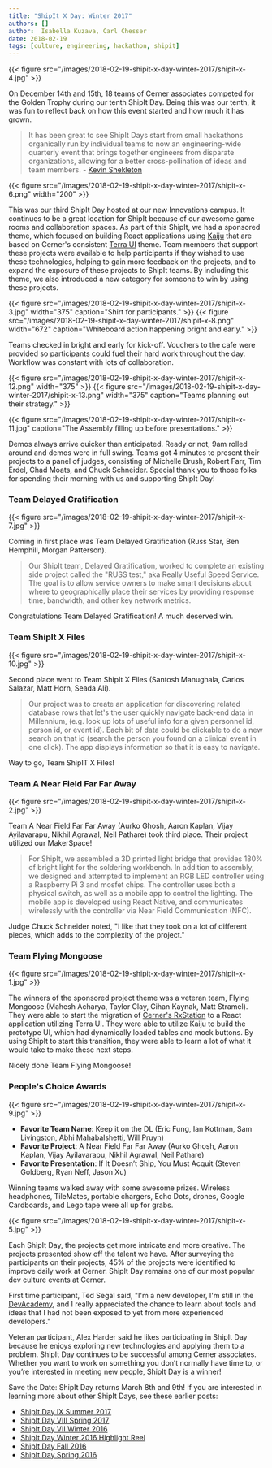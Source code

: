 ```yaml
---
title: "ShipIt X Day: Winter 2017"
authors: []
author:  Isabella Kuzava, Carl Chesser
date: 2018-02-19
tags: [culture, engineering, hackathon, shipit]
---
```


{{< figure src="/images/2018-02-19-shipit-x-day-winter-2017/shipit-x-4.jpg" >}}

On December 14th and 15th, 18 teams of Cerner associates competed for the Golden Trophy during our tenth ShipIt Day. Being this was our tenth, it was fun to reflect back on how this event started and how much it has grown.

> It has been great to see ShipIt Days start from small hackathons organically run by individual teams to now an engineering-wide quarterly event that brings together engineers from disparate organizations, allowing for a better cross-pollination of ideas and team members. - [Kevin Shekleton](https://twitter.com/kpshek)

<!-- TODO: This should be an arrange/media type too fit original styling -->
{{< figure src="/images/2018-02-19-shipit-x-day-winter-2017/shipit-x-6.png" width="200" >}}

This was our third ShipIt Day hosted at our new Innovations campus. It continues to be a great location for ShipIt because of our awesome game rooms and collaboration spaces. As part of this ShipIt, we had a sponsored theme, which focused on building React applications using [Kaiju](https://github.com/cerner/kaiju) that are based on Cerner's consistent [Terra UI](http://terra-ui.herokuapp.com/home) theme. Team members that support these projects were available to help participants if they wished to use these technologies, helping to gain more feedback on the projects, and to expand the exposure of these projects to ShipIt teams. By including this theme, we also introduced a new category for someone to win by using these projects.

<!-- TODO: Center -->
{{< figure src="/images/2018-02-19-shipit-x-day-winter-2017/shipit-x-3.jpg" width="375" caption="Shirt for participants." >}}
{{< figure src="/images/2018-02-19-shipit-x-day-winter-2017/shipit-x-8.png" width="672" caption="Whiteboard action happening bright and early." >}}

Teams checked in bright and early for kick-off.  Vouchers to the cafe were provided so participants could fuel their hard work throughout the day. Workflow was constant with lots of collaboration.

<!-- TODO: Figure out a good way too align 2 images with 1 caption -->
{{< figure src="/images/2018-02-19-shipit-x-day-winter-2017/shipit-x-12.png" width="375" >}}
{{< figure src="/images/2018-02-19-shipit-x-day-winter-2017/shipit-x-13.png" width="375" caption="Teams planning out their strategy." >}}

{{< figure src="/images/2018-02-19-shipit-x-day-winter-2017/shipit-x-11.jpg" caption="The Assembly filling up before presentations." >}}

Demos always arrive quicker than anticipated. Ready or not, 9am rolled around and demos were in full swing. Teams got 4 minutes to present their projects to a panel of judges, consisting of Michelle Brush, Robert Farr, Tim Erdel, Chad Moats, and Chuck Schneider.  Special thank you to those folks for spending their morning with us and supporting ShipIt Day!

### Team Delayed Gratification

{{< figure src="/images/2018-02-19-shipit-x-day-winter-2017/shipit-x-7.jpg" >}}

Coming in first place was Team Delayed Gratification (Russ Star, Ben Hemphill, Morgan Patterson).

> Our ShipIt team, Delayed Gratification, worked to complete  an existing side project called the "RUSS test," aka Really Useful Speed Service. The goal is to allow service owners to make smart decisions about where to  geographically place their services by providing response time, bandwidth, and other key network metrics.

Congratulations Team Delayed Gratification! A much deserved win.

### Team ShipIt X Files

{{< figure src="/images/2018-02-19-shipit-x-day-winter-2017/shipit-x-10.jpg" >}}

Second place went to Team ShipIt X Files (Santosh Manughala, Carlos Salazar, Matt Horn, Seada Ali).

> Our project was to create an application for discovering related database rows that let's the user quickly navigate back-end data in Millennium, (e.g. look up lots of useful info for a given personnel id, person id, or event id). Each bit of data could be clickable to do a new search on that id (search the person you found on a clinical event in one click). The app displays information so that it is easy to navigate.

Way to go, Team ShipIT X Files!

### Team A Near Field Far Far Away

{{< figure src="/images/2018-02-19-shipit-x-day-winter-2017/shipit-x-2.jpg" >}}

Team A Near Field Far Far Away (Aurko Ghosh, Aaron Kaplan, Vijay Ayilavarapu, Nikhil Agrawal, Neil Pathare) took third place. Their project utilized our MakerSpace!

> For ShipIt, we assembled a 3D printed light bridge that provides 180% of bright light for the soldering workbench. In addition to assembly, we designed and attempted to implement an RGB LED controller using a Raspberry Pi 3 and mosfet chips. The controller uses both a physical switch, as well as a mobile app to control the lighting. The mobile app is developed using React Native, and communicates wirelessly with the controller via Near Field Communication (NFC).

Judge Chuck Schneider noted, "I like that they took on a lot of different pieces, which adds to the complexity of the project."

### Team Flying Mongoose

{{< figure src="/images/2018-02-19-shipit-x-day-winter-2017/shipit-x-1.jpg" >}}

The winners of the sponsored project theme was a veteran team, Flying Mongoose (Mahesh Acharya, Taylor Clay, Cihan Kaynak, Matt Stramel). They were able to start the migration of [Cerner's RxStation](https://www.cerner.com/solutions/automated-dispensing-cabinet) to a React application utilizing Terra UI. They were able to utilize Kaiju to build the prototype UI, which had dynamically loaded tables and mock buttons. By using ShipIt to start this transition, they were able to learn a lot of what it would take to make these next steps.

Nicely done Team Flying Mongoose!

### People's Choice Awards

{{< figure src="/images/2018-02-19-shipit-x-day-winter-2017/shipit-x-9.jpg" >}}

* **Favorite Team Name**: Keep it on the DL (Eric Fung, Ian Kottman, Sam Livingston, Abhi Mahabalshetti, Will Pruyn)
* **Favorite Project**: A Near Field Far Far Away (Aurko Ghosh, Aaron Kaplan, Vijay Ayilavarapu, Nikhil Agrawal, Neil Pathare)
* **Favorite Presentation**: If It Doesn’t Ship, You Must Acquit (Steven Goldberg, Ryan Neff, Jason Xu)

Winning teams walked away with some awesome prizes. Wireless headphones, TileMates, portable chargers, Echo Dots, drones, Google Cardboards, and Lego tape were all up for grabs.

{{< figure src="/images/2018-02-19-shipit-x-day-winter-2017/shipit-x-5.jpg" >}}

Each ShipIt Day, the projects get more intricate and more creative. The projects presented show off the talent we have. After surveying the participants on their projects, 45% of the projects were identified to improve daily work at Cerner. ShipIt Day remains one of our most popular dev culture events at Cerner.

First time participant, Ted Segal said, "I'm a new developer, I'm still in the [DevAcademy](http://engineering.cerner.com/2013/08/devacademy/), and I really appreciated the chance to learn about tools and ideas that I had not been exposed to yet from more experienced developers."

Veteran participant, Alex Harder said he likes participating in ShipIt Day because he enjoys exploring new technologies and applying them to a problem. ShipIt Day continues to be successful among Cerner associates. Whether you want to work on something you don’t normally have time to, or you’re interested in meeting new people, ShipIt Day is a winner!

Save the Date: ShipIt Day returns March 8th and 9th! If you are interested in learning more about other ShipIt Days, see these earlier posts:

* [ShipIt Day IX Summer 2017](http://engineering.cerner.com/blog/shipit-ix-day-summer-2017/)
* [ShipIt Day VIII Spring 2017](http://engineering.cerner.com/blog/shipit-day-viii-spring-2017/)
* [ShipIt Day VII Winter 2016](http://engineering.cerner.com/blog/shipit-vii-day-winter-2016/)
* [ShipIt Day Winter 2016 Highlight Reel](https://www.youtube.com/watch?v=iqTp0dmLgUk)
* [ShipIt Day Fall 2016](http://engineering.cerner.com/blog/fall-2016-shipit-day/)
* [ShipIt Day Spring 2016](http://engineering.cerner.com/blog/spring-2016-shipit-day/)
